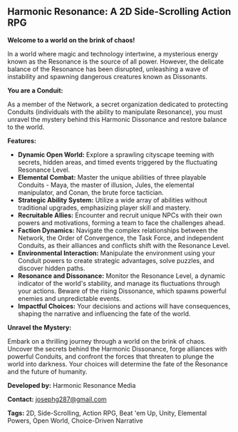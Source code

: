 ## Harmonic Resonance: A 2D Side-Scrolling Action RPG

**Welcome to a world on the brink of chaos!**

In a world where magic and technology intertwine, a mysterious energy known as the Resonance is the source of all power. However, the delicate balance of the Resonance has been disrupted, unleashing a wave of instability and spawning dangerous creatures known as Dissonants.

**You are a Conduit:**

As a member of the Network, a secret organization dedicated to protecting Conduits (individuals with the ability to manipulate Resonance), you must unravel the mystery behind this Harmonic Dissonance and restore balance to the world.

**Features:**

* **Dynamic Open World:** Explore a sprawling cityscape teeming with secrets, hidden areas, and timed events triggered by the fluctuating Resonance Level.
* **Elemental Combat:**  Master the unique abilities of three playable Conduits - Maya, the master of illusion, Jules, the elemental manipulator, and Conan, the brute force tactician. 
* **Strategic Ability System:** Utilize a wide array of abilities without traditional upgrades, emphasizing player skill and mastery.
* **Recruitable Allies:**  Encounter and recruit unique NPCs with their own powers and motivations, forming a team to face the challenges ahead.
* **Faction Dynamics:** Navigate the complex relationships between the Network, the Order of Convergence, the Task Force, and independent Conduits, as their alliances and conflicts shift with the Resonance Level.
* **Environmental Interaction:** Manipulate the environment using your Conduit powers to create strategic advantages, solve puzzles, and discover hidden paths.
* **Resonance and Dissonance:** Monitor the Resonance Level, a dynamic indicator of the world's stability, and manage its fluctuations through your actions. Beware of the rising Dissonance, which spawns powerful enemies and unpredictable events.
* **Impactful Choices:** Your decisions and actions will have consequences, shaping the narrative and influencing the fate of the world.

**Unravel the Mystery:**

Embark on a thrilling journey through a world on the brink of chaos. Uncover the secrets behind the Harmonic Dissonance, forge alliances with powerful Conduits, and confront the forces that threaten to plunge the world into darkness. Your choices will determine the fate of the Resonance and the future of humanity.

**Developed by:**  Harmonic Resonance Media

**Contact:**  josephg287@gmail.com

**Tags:** 2D, Side-Scrolling, Action RPG, Beat 'em Up, Unity, Elemental Powers, Open World, Choice-Driven Narrative
